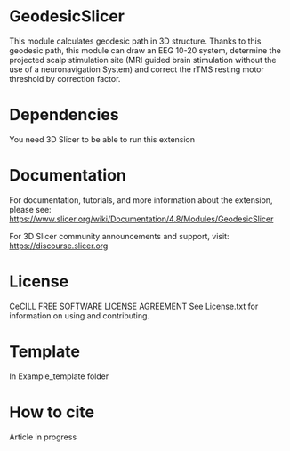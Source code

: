# GeodesicSlicer

This module calculates geodesic path in 3D structure. Thanks to this geodesic path, this module can draw an EEG 10-20 system, determine the projected scalp stimulation site (MRI guided brain stimulation without the use of a neuronavigation System) and correct the rTMS resting motor threshold by correction factor.

# Dependencies

You need 3D Slicer to be able to run this extension

# Documentation

For documentation, tutorials, and more information about the extension, please see: https://www.slicer.org/wiki/Documentation/4.8/Modules/GeodesicSlicer

For 3D Slicer community announcements and support, visit: https://discourse.slicer.org

# License
CeCILL FREE SOFTWARE LICENSE AGREEMENT
See License.txt for information on using and contributing.

# Template
In Example_template folder

# How to cite
Article in progress
